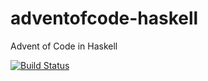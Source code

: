 # adventofcode-haskell
Advent of Code in Haskell

[![Build Status](https://travis-ci.org/fboyer/adventofcode-haskell.svg?branch=master)](https://travis-ci.org/fboyer/adventofcode-haskell)
